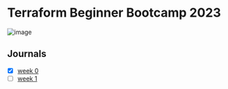 # Terraform Beginner Bootcamp 2023
![image](https://github.com/snehpalkaur/terraform-beginner-bootcamp-2023/assets/47006792/c8b26a47-b40c-4529-b4f1-a72b8ae35c37)


## Journals

- [x] [week 0 ](./journal/week0.md)
- [ ] [week 1 ](./journal/week1.md)

